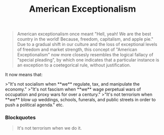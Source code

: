 ﻿---
layout: post
title: American Exceptionalism
excerpt: "It's not terrorism when we do it."
tags: [fallacies]
comments: true
image:
  feature: sample-image-5.jpg
  credit: WeGraphics
  creditlink: http://wegraphics.net/downloads/free-ultimate-blurred-background-pack/
---


>American exceptionalism once meant "Hell, yeah! We are the best country in the world! Because, freedom, capitalism, and apple pie."  
Due to a gradual shift in our culture and the loss of exceptional levels of freedom and market strength,
this concept of "American Exceptionalism" now more closesly resembles the logical fallacy of "special pleading",
by which one indicates that a particular instance is an exception to a coetegorical rule, without justification.</p>
<p>It now means that:</p>
>"It's not socialism when **we** regulate, tax, and manipulate the economy."
>"It's not fascism when **we** wage perpetual wars of occupation and proxy wars for over a century."
>"It's not terrorism when **we** blow up weddings, schools, funerals, and public streets in order to push a political agenda."
etc.

### Blockquotes

>It's not terrorism when we do it.